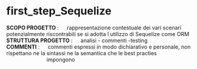 # first_step_Sequelize

<b> SCOPO PROGETTO  </b> : &emsp; rappresentazione contestuale dei vari scenari potenzialmente riscontrabili se si adotta l utilizzo di Sequelize come ORM
&emsp;
<b>STRUTTURA PROGETTO </b>: &emsp; analisi - commenti  -testing <br/>
<b>COMMENTI</b> : &emsp; commenti espressi in modo dichiarativo e personale, non rispettano ne la sintassi ne la semantica che le best practies 
&nbsp;&nbsp;&nbsp;&nbsp;&nbsp;&nbsp;&nbsp;&nbsp;&nbsp;&nbsp;&nbsp;&nbsp;&nbsp;&nbsp;&nbsp;&nbsp;&nbsp;&nbsp;&nbsp;&nbsp;&nbsp;&nbsp;&nbsp;&nbsp;&nbsp;&nbsp;&nbsp;impongono    

